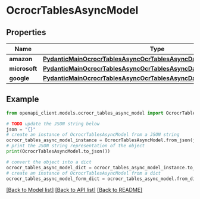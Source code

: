 # OcrocrTablesAsyncModel


## Properties

Name | Type | Description | Notes
------------ | ------------- | ------------- | -------------
**amazon** | [**PydanticMainOcrocrTablesAsyncOcrTablesAsyncDataClass94559364529376**](PydanticMainOcrocrTablesAsyncOcrTablesAsyncDataClass94559364529376.md) |  | [optional] 
**microsoft** | [**PydanticMainOcrocrTablesAsyncOcrTablesAsyncDataClass94559372486640**](PydanticMainOcrocrTablesAsyncOcrTablesAsyncDataClass94559372486640.md) |  | [optional] 
**google** | [**PydanticMainOcrocrTablesAsyncOcrTablesAsyncDataClass94559364101216**](PydanticMainOcrocrTablesAsyncOcrTablesAsyncDataClass94559364101216.md) |  | [optional] 

## Example

```python
from openapi_client.models.ocrocr_tables_async_model import OcrocrTablesAsyncModel

# TODO update the JSON string below
json = "{}"
# create an instance of OcrocrTablesAsyncModel from a JSON string
ocrocr_tables_async_model_instance = OcrocrTablesAsyncModel.from_json(json)
# print the JSON string representation of the object
print(OcrocrTablesAsyncModel.to_json())

# convert the object into a dict
ocrocr_tables_async_model_dict = ocrocr_tables_async_model_instance.to_dict()
# create an instance of OcrocrTablesAsyncModel from a dict
ocrocr_tables_async_model_form_dict = ocrocr_tables_async_model.from_dict(ocrocr_tables_async_model_dict)
```
[[Back to Model list]](../README.md#documentation-for-models) [[Back to API list]](../README.md#documentation-for-api-endpoints) [[Back to README]](../README.md)


